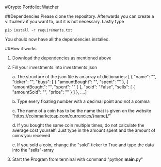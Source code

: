 #Crypto Portfoliot Watcher

##Dependencies
Please clone the repository. Afterwards you can create a virtualenv if you want to, but it is not necessary.
Lastly type
```
pip install -r requirements.txt
```
You should now have all the dependencies installed.

##How it works
1. Download the dependencies as mentioned above
2. Fill your investments into investments.json

    a. The structure of the json file is an array of dictionaries:
        [
            {
                "name": "",
                "ticker": "",
                "buys": [
                    {
                        "amountBought": "",
                        "spent": ""
                    },
                    {
                        "amountBought": "",
                        "spent": ""
                    }
                ],
                "sold": "False",
                "sells": [
                    {
                        "amountSold": "",
                        "price": ""
                    }
                ]
            }, ....]
        

    b. Type every floating number with a decimal point and not a comma

    c. The name of a coin has to be the name that is given on the website "https://coinmarketcap.com/currencies/{name}/"

    d. If you bought the same coin multiple times, do not calculate the average cost yourself. Just type in the amount spent and the amount of coins you received
    
    e. If you sold a coin, change the "sold" ticker to True and type the data into the "sells"-array
    
3. Start the Program from terminal with command "python __main__.py"
